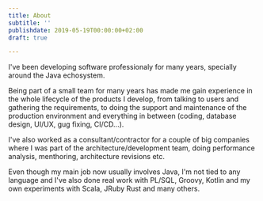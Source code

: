 ```yaml
---
title: About
subtitle: ''
publishdate: 2019-05-19T00:00:00+02:00
draft: true

---
```

I've been developing software professionaly for many years, specially around the Java echosystem. 

Being part of a small team for many years has made me gain experience in the whole lifecycle of the products I develop, from talking to users and gathering the requirements, to doing the support and maintenance of the production environment and everything in between (coding, database design, UI/UX, gug fixing, CI/CD...).

I've also worked as a consultant/contractor for a couple of big companies where I was part of the architecture/development team, doing performance analysis, menthoring, architecture revisions etc. 

Even though my main job now usually involves Java, I'm not tied to any language and I've also done real work with PL/SQL, Groovy, Kotlin and my own experiments with Scala, JRuby Rust and many others. 